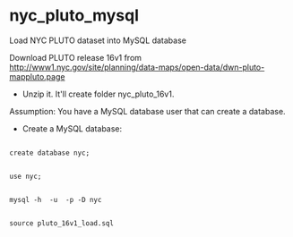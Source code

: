 # nyc_pluto_mysql
Load NYC PLUTO dataset into MySQL database

Download PLUTO release 16v1 from http://www1.nyc.gov/site/planning/data-maps/open-data/dwn-pluto-mappluto.page
- Unzip it. It'll create folder nyc_pluto_16v1.

Assumption:
You have a MySQL database user that can create a database.

- Create a MySQL database: 

<code> 
create database nyc;

use nyc; 
</code>

<code>
mysql -h <host> -u <mysql_user> -p<mysql_pwd> -D nyc

source pluto_16v1_load.sql
</code>


